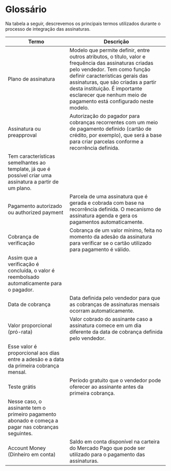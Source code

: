 # Glossário

Na tabela a seguir, descrevemos os principais termos utilizados durante o processo de integração das assinaturas.

| Termo | Descrição |
|---|---|
| Plano de assinatura | Modelo que permite definir, entre outros atributos, o título, valor e frequência das assinaturas criadas pelo vendedor. Tem como função definir características gerais das assinaturas, que são criadas a partir desta instituição. É importante esclarecer que nenhum meio de pagamento está configurado neste modelo. |
| Assinatura ou preapproval | Autorização do pagador para cobranças recorrentes com um meio de pagamento definido (cartão de crédito, por exemplo), que será a base para criar parcelas conforme a recorrência definida. 
Tem características semelhantes ao template, já que é possível criar uma assinatura a partir de um plano. |
| Pagamento autorizado ou authorized payment | Parcela de uma assinatura que é gerada e cobrada com base na recorrência definida. O mecanismo de assinatura agenda e gera os pagamentos automaticamente. |
| Cobrança de verificação | Cobrança de um valor mínimo, feita no momento da adesão da assinatura para verificar se o cartão utilizado para pagamento é válido. 
Assim que a verificação é concluída, o valor é reembolsado automaticamente para o pagador. |
| Data de cobrança | Data definida pelo vendedor para que as cobranças de assinaturas mensais ocorram automaticamente. |
| Valor proporcional (pró-rata) | Valor cobrado do assinante caso a assinatura comece em um dia diferente da data de cobrança definida pelo vendedor. 
Esse valor é proporcional aos dias entre a adesão e a data da primeira cobrança mensal. |
| Teste grátis | Período gratuito que o vendedor pode oferecer ao assinante antes da primeira cobrança. 
Nesse caso, o assinante tem o primeiro pagamento abonado e começa a pagar nas cobranças seguintes. |
| Account Money (Dinheiro em conta) | Saldo em conta disponível na carteira do Mercado Pago que pode ser utilizado para o pagamento das assinaturas. |
